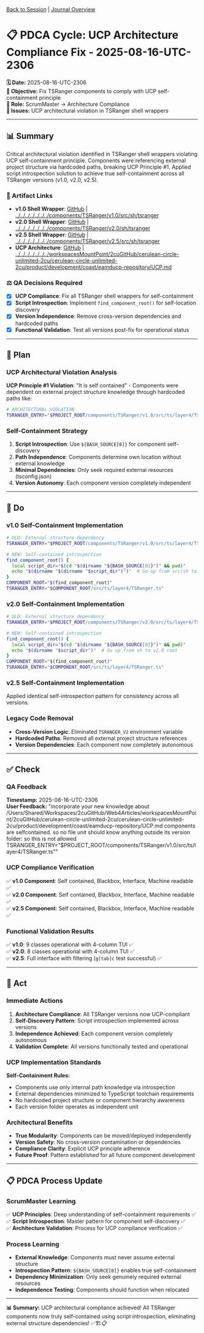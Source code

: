 [Back to Session](../../../../project.state.md) | [Journal Overview](../../../../../../project.journal.overview.md)

# 📋 **PDCA Cycle: UCP Architecture Compliance Fix - 2025-08-16-UTC-2306**

**🗓️ Date:** 2025-08-16-UTC-2306  
**🎯 Objective:** Fix TSRanger components to comply with UCP self-containment principle  
**👤 Role:** ScrumMaster → Architecture Compliance  
**🚨 Issues:** UCP architectural violation in TSRanger shell wrappers

---

## **📊 Summary**

Critical architectural violation identified in TSRanger shell wrappers violating UCP self-containment principle. Components were referencing external project structure via hardcoded paths, breaking UCP Principle #1. Applied script introspection solution to achieve true self-containment across all TSRanger versions (v1.0, v2.0, v2.5).

### **🔗 Artifact Links**

- **v1.0 Shell Wrapper**: [GitHub](https://github.com/Cerulean-Circle-GmbH/Web4Articles/blob/release/dev/components/TSRanger/v1.0/src/sh/tsranger) | [../../../../../../../components/TSRanger/v1.0/src/sh/tsranger](../../../../../../../components/TSRanger/v1.0/src/sh/tsranger)
- **v2.0 Shell Wrapper**: [GitHub](https://github.com/Cerulean-Circle-GmbH/Web4Articles/blob/release/dev/components/TSRanger/v2.0/sh/tsranger) | [../../../../../../../components/TSRanger/v2.0/sh/tsranger](../../../../../../../components/TSRanger/v2.0/sh/tsranger)
- **v2.5 Shell Wrapper**: [GitHub](https://github.com/Cerulean-Circle-GmbH/Web4Articles/blob/release/dev/components/TSRanger/v2.5/src/sh/tsranger) | [../../../../../../../components/TSRanger/v2.5/src/sh/tsranger](../../../../../../../components/TSRanger/v2.5/src/sh/tsranger)
- **UCP Architecture**: [GitHub](https://github.com/Cerulean-Circle-GmbH/Web4Articles/blob/release/dev/workspacesMountPoint/2cuGitHub/cerulean-circle-unlimited-2cu/cerulean-circle-unlimited-2cu/product/development/coast/eamducp-repository/UCP.md) | [../../../../../../../workspacesMountPoint/2cuGitHub/cerulean-circle-unlimited-2cu/cerulean-circle-unlimited-2cu/product/development/coast/eamducp-repository/UCP.md](../../../../../../../workspacesMountPoint/2cuGitHub/cerulean-circle-unlimited-2cu/cerulean-circle-unlimited-2cu/product/development/coast/eamducp-repository/UCP.md)

### **⚖️ QA Decisions Required**

- [x] **UCP Compliance**: Fix all TSRanger shell wrappers for self-containment
- [x] **Script Introspection**: Implement `find_component_root()` for self-location discovery
- [x] **Version Independence**: Remove cross-version dependencies and hardcoded paths
- [x] **Functional Validation**: Test all versions post-fix for operational status

---

## **📝 Plan**

### **UCP Architectural Violation Analysis**

**UCP Principle #1 Violation**: "It is self contained" - Components were dependent on external project structure knowledge through hardcoded paths like:
```bash
# ARCHITECTURAL VIOLATION
TSRANGER_ENTRY="$PROJECT_ROOT/components/TSRanger/v1.0/src/ts/layer4/TSRanger.ts"
```

### **Self-Containment Strategy**

1. **Script Introspection**: Use `${BASH_SOURCE[0]}` for component self-discovery
2. **Path Independence**: Components determine own location without external knowledge
3. **Minimal Dependencies**: Only seek required external resources (tsconfig.json)
4. **Version Autonomy**: Each component version completely independent

---

## **🔧 Do**

### **v1.0 Self-Containment Implementation**

```bash
# OLD: External structure dependency
TSRANGER_ENTRY="$PROJECT_ROOT/components/TSRanger/v1.0/src/ts/layer4/TSRanger.ts"

# NEW: Self-contained introspection
find_component_root() {
  local script_dir="$(cd "$(dirname "${BASH_SOURCE[0]}")" && pwd)"
  echo "$(dirname "$(dirname "$script_dir")")"  # Go up from src/sh to v1.0 root
}
COMPONENT_ROOT="$(find_component_root)"
TSRANGER_ENTRY="$COMPONENT_ROOT/src/ts/layer4/TSRanger.ts"
```

### **v2.0 Self-Containment Implementation**

```bash
# OLD: External structure dependency  
TSRANGER_ENTRY="$PROJECT_ROOT/components/TSRanger/v2.0/src/ts/layer4/TSRanger.ts"

# NEW: Self-contained introspection
find_component_root() {
  local script_dir="$(cd "$(dirname "${BASH_SOURCE[0]}")" && pwd)"
  echo "$(dirname "$script_dir")"  # Go up from sh to v2.0 root
}
COMPONENT_ROOT="$(find_component_root)"
TSRANGER_ENTRY="$COMPONENT_ROOT/src/ts/layer4/TSRanger.ts"
```

### **v2.5 Self-Containment Implementation**

Applied identical self-introspection pattern for consistency across all versions.

### **Legacy Code Removal**

- **Cross-Version Logic**: Eliminated `TSRANGER_V2` environment variable
- **Hardcoded Paths**: Removed all external project structure references
- **Version Dependencies**: Each component now completely autonomous

---

## **✅ Check**

### **QA Feedback**
**Timestamp:** 2025-08-16-UTC-2306  
**User Feedback:** "incorporate your new knowledge about /Users/Shared/Workspaces/2cuGitHub/Web4Articles/workspacesMountPoint/2cuGitHub/cerulean-circle-unlimited-2cu/cerulean-circle-unlimited-2cu/product/development/coast/eamducp-repository/UCP.md components are selfcontained. so no file unit should know anything outside its version folder: so this is not allowed TSRANGER_ENTRY="$PROJECT_ROOT/components/TSRanger/v1.0/src/ts/layer4/TSRanger.ts""

### **UCP Compliance Verification**

✅ **v1.0 Component**: Self contained, Blackbox, Interface, Machine readable ✅  
✅ **v2.0 Component**: Self contained, Blackbox, Interface, Machine readable ✅  
✅ **v2.5 Component**: Self contained, Blackbox, Interface, Machine readable ✅  

### **Functional Validation Results**

✅ **v1.0**: 9 classes operational with 4-column TUI ✅  
✅ **v2.0**: 8 classes operational with 4-column TUI ✅  
✅ **v2.5**: Full interface with filtering (`g[tab]c` test successful) ✅  

---

## **🚀 Act**

### **Immediate Actions**

1. **Architecture Compliance**: All TSRanger versions now UCP-compliant
2. **Self-Discovery Pattern**: Script introspection implemented across versions
3. **Independence Achieved**: Each component version completely autonomous
4. **Validation Complete**: All versions functionally tested and operational

### **UCP Implementation Standards**

**Self-Containment Rules:**
- Components use only internal path knowledge via introspection
- External dependencies minimized to TypeScript toolchain requirements
- No hardcoded project structure or component hierarchy awareness
- Each version folder operates as independent unit

### **Architectural Benefits**

- **True Modularity**: Components can be moved/deployed independently
- **Version Safety**: No cross-version contamination or dependencies
- **Compliance Clarity**: Explicit UCP principle adherence
- **Future Proof**: Pattern established for all future component development

---

## **📋 PDCA Process Update**

### **ScrumMaster Learning**

✅ **UCP Principles**: Deep understanding of self-containment requirements ✅  
✅ **Script Introspection**: Master pattern for component self-discovery ✅  
✅ **Architecture Validation**: Process for UCP compliance verification ✅  

### **Process Learning**

- **External Knowledge**: Components must never assume external structure
- **Introspection Pattern**: `${BASH_SOURCE[0]}` enables true self-containment
- **Dependency Minimization**: Only seek genuinely required external resources
- **Independence Testing**: Components should function when relocated

---

**📊 Summary:** UCP architectural compliance achieved! All TSRanger components now truly self-contained using script introspection, eliminating external structure dependencies! ✅🏗️📋
